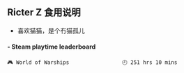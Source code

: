 ## Ricter Z 食用说明
- 喜欢猫猫，是个冇猫孤儿

<!-- steam-box start -->
#### - Steam playtime leaderboard
```text
🎮 World of Warships                 🕘 251 hrs 10 mins
```
<!-- Powered by https://github.com/YouEclipse/steam-box . -->
<!-- steam-box end -->
